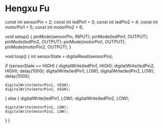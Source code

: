 # Hengxu Fu
 
const int sensorPin = 2;
const int ledPin1 = 3;
const int ledPin2 = 4;
const int motorPin1 = 5;
const int motorPin2 = 6;

void setup() {
  pinMode(sensorPin, INPUT);
  pinMode(ledPin1, OUTPUT);
  pinMode(ledPin2, OUTPUT);
  pinMode(motorPin1, OUTPUT);
  pinMode(motorPin2, OUTPUT);
}

void loop() {
  int sensorState = digitalRead(sensorPin);

  if (sensorState == HIGH) {
    digitalWrite(ledPin1, HIGH);
    digitalWrite(ledPin2, HIGH);
    delay(1000);
    digitalWrite(ledPin1, LOW);
    digitalWrite(ledPin2, LOW);
    delay(1000);

    digitalWrite(motorPin1, HIGH);
    digitalWrite(motorPin2, HIGH);
  } else {
    digitalWrite(ledPin1, LOW);
    digitalWrite(ledPin2, LOW);

    digitalWrite(motorPin1, LOW);
    digitalWrite(motorPin2, LOW);
  }
}
